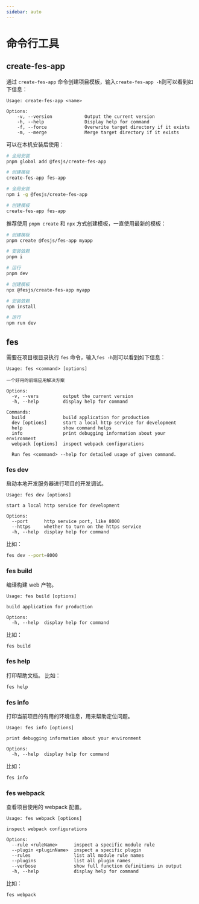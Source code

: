 ```yaml
---
sidebar: auto
---
```


# 命令行工具

## create-fes-app

通过 `create-fes-app` 命令创建项目模板，输入`create-fes-app -h`则可以看到如下信息：

```
Usage: create-fes-app <name>

Options:
    -v, --version            Output the current version
    -h, --help               Display help for command
    -f, --force              Overwrite target directory if it exists
    -m, --merge              Merge target directory if it exists
```

可以在本机安装后使用：
<CodeGroup>
<CodeGroupItem title="PNPM" active>

```bash
# 全局安装
pnpm global add @fesjs/create-fes-app

# 创建模板
create-fes-app fes-app
```

  </CodeGroupItem>

  <CodeGroupItem title="NPM">

```bash
# 全局安装
npm i -g @fesjs/create-fes-app

# 创建模板
create-fes-app fes-app
```

  </CodeGroupItem>
</CodeGroup>

推荐使用 `pnpm create` 和 `npx` 方式创建模板，一直使用最新的模板：

<CodeGroup>
  <CodeGroupItem title="PNPM" active>

```bash
# 创建模板
pnpm create @fesjs/fes-app myapp

# 安装依赖
pnpm i

# 运行
pnpm dev
```

  </CodeGroupItem>

  <CodeGroupItem title="NPM">

```bash
# 创建模板
npx @fesjs/create-fes-app myapp

# 安装依赖
npm install

# 运行
npm run dev
```

  </CodeGroupItem>
</CodeGroup>

## fes

需要在项目根目录执行 `fes` 命令，输入`fes -h`则可以看到如下信息：

```
Usage: fes <command> [options]

一个好用的前端应用解决方案

Options:
  -v, --vers         output the current version
  -h, --help         display help for command

Commands:
  build              build application for production
  dev [options]      start a local http service for development
  help               show command helps
  info               print debugging information about your environment
  webpack [options]  inspect webpack configurations

  Run fes <command> --help for detailed usage of given command.
```

### fes dev

启动本地开发服务器进行项目的开发调试。

```
Usage: fes dev [options]

start a local http service for development

Options:
  --port      http service port, like 8000
  --https     whether to turn on the https service
  -h, --help  display help for command
```

比如：

```bash
fes dev --port=8000
```

### fes build

编译构建 web 产物。

```
Usage: fes build [options]

build application for production

Options:
  -h, --help  display help for command
```

比如：

```
fes build
```

### fes help

打印帮助文档。
比如：

```bash
fes help
```

### fes info

打印当前项目的有用的环境信息，用来帮助定位问题。

```
Usage: fes info [options]

print debugging information about your environment

Options:
  -h, --help  display help for command
```

比如：

```bash
fes info
```

### fes webpack

查看项目使用的 webpack 配置。

```
Usage: fes webpack [options]

inspect webpack configurations

Options:
  --rule <ruleName>      inspect a specific module rule
  --plugin <pluginName>  inspect a specific plugin
  --rules                list all module rule names
  --plugins              list all plugin names
  --verbose              show full function definitions in output
  -h, --help             display help for command
```

比如：

```bash
fes webpack
```
